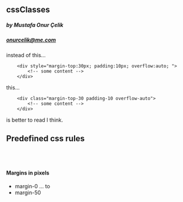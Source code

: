 ## cssClasses
##### by Mustafa Onur Çelik
##### onurcelik@me.com 

instead of this...
```
    <div style="margin-top:30px; padding:10px; overflow:auto; ">
        <!-- some content -->
    </div>
```

this...
```
    <div class="margin-top-30 padding-10 overflow-auto">
        <!-- some content -->
    </div>
```

is better to read I think.

## Predefined css rules
<br><br>

#### Margins in pixels
* margin-0
... to
* margin-50
